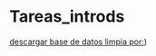 # Tareas_introds
[descargar base de datos limpia por:](https://drive.google.com/file/d/1z0PjubzFupFfNgb15n-nZXvsX0IcCAFI/view?usp=sharing))
